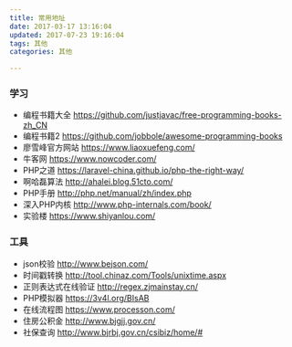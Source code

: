```yaml
---
title: 常用地址
date: 2017-03-17 13:16:04
updated: 2017-07-23 19:16:04
tags: 其他
categories: 其他

---
```

### 学习

* 编程书籍大全 https://github.com/justjavac/free-programming-books-zh_CN
* 编程书籍2 https://github.com/jobbole/awesome-programming-books
* 廖雪峰官方网站 https://www.liaoxuefeng.com/
* 牛客网 https://www.nowcoder.com/
* PHP之道 https://laravel-china.github.io/php-the-right-way/
* 啊哈磊算法 http://ahalei.blog.51cto.com/
* PHP手册 http://php.net/manual/zh/index.php
* 深入PHP内核 http://www.php-internals.com/book/
* 实验楼 https://www.shiyanlou.com/

### 工具

* json校验 http://www.bejson.com/
* 时间戳转换 http://tool.chinaz.com/Tools/unixtime.aspx
* 正则表达式在线验证 http://regex.zjmainstay.cn/
* PHP模拟器 https://3v4l.org/BIsAB
* 在线流程图 https://www.processon.com/
* 住房公积金 http://www.bjgjj.gov.cn/
* 社保查询 http://www.bjrbj.gov.cn/csibiz/home/#
